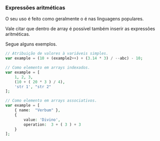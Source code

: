 ### Expressões aritméticas

O seu uso é feito como geralmente o é nas linguagens populares.

Vale citar que dentro de array é possível também inserir as expressões aritméticas.

Segue alguns exemplos.

```php
// Atribuição de valores à variáveis simples.
var example = (10 + (example2++) + (3.14 * 3) / --abc) - 10;

// Como elemento em arrays indexados.
var example = [
    1, 2, 3,
    (10 + ( 20 * 3 ) / 4),
    'str 1', "str 2"
];

// Como elemento em arrays associativos.
var example = [
    { name:  "Verbum" },
    {
        value: 'Divino',
        operation:  3 + ( 3 ) + 3
    }
];
```


